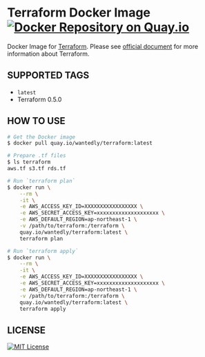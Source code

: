 # Terraform Docker Image [![Docker Repository on Quay.io](https://quay.io/repository/wantedly/terraform/status "Docker Repository on Quay.io")](https://quay.io/repository/wantedly/terraform)
Docker Image for [Terraform](https://terraform.io).
Please see [official document](https://terraform.io/docs/index.html) for more information about Terraform.

## SUPPORTED TAGS

* `latest`
 * Terraform 0.5.0

## HOW TO USE

```bash
# Get the Docker image
$ docker pull quay.io/wantedly/terraform:latest

# Prepare .tf files
$ ls terraform
aws.tf s3.tf rds.tf

# Run `terraform plan`
$ docker run \
    --rm \
    -it \
    -e AWS_ACCESS_KEY_ID=XXXXXXXXXXXXXXXXX \
    -e AWS_SECRET_ACCESS_KEY=xxxxxxxxxxxxxxxxxxxx \
    -e AWS_DEFAULT_REGION=ap-northeast-1 \
    -v /path/to/terraform:/terraform \
    quay.io/wantedly/terraform:latest \
    terraform plan

# Run `terraform apply`
$ docker run \
    --rm \
    -it \
    -e AWS_ACCESS_KEY_ID=XXXXXXXXXXXXXXXXX \
    -e AWS_SECRET_ACCESS_KEY=xxxxxxxxxxxxxxxxxxxx \
    -e AWS_DEFAULT_REGION=ap-northeast-1 \
    -v /path/to/terraform:/terraform \
    quay.io/wantedly/terraform:latest \
    terraform apply
```

## LICENSE

[![MIT License](http://img.shields.io/badge/license-MIT-blue.svg?style=flat)](LICENSE)
